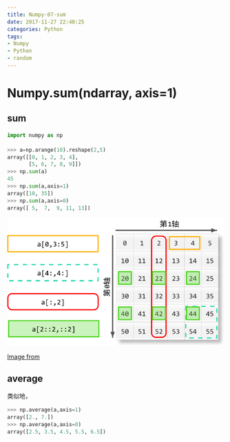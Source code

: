 ```yaml
---
title: Numpy-07-sum
date: 2017-11-27 22:40:25
categories: Python
tags:
- Numpy
- Python
- random
---
```


# Numpy.sum(ndarray, axis=1)

## sum

```python
import numpy as np

>>> a=np.arange(10).reshape(2,5)
array([[0, 1, 2, 3, 4],
       [5, 6, 7, 8, 9]])
>>> np.sum(a)
45
>>> np.sum(a,axis=1)
array([10, 35])
>>> np.sum(a,axis=0)
array([ 5,  7,  9, 11, 13])
```



![NumpySum.png](Numpy-07-sum/NumpySum.png)

[Image from](https://www.cnblogs.com/yyxayz/p/4033736.html)

## average

类似地，

```python
>>> np.average(a,axis=1)
array([2., 7.])
>>> np.average(a,axis=0)
array([2.5, 3.5, 4.5, 5.5, 6.5])
```

